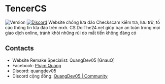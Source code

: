 # TencerCS
![Version](https://img.shields.io/badge/Minecraft-1.0.0-green?style=flat&logoColor=gray&labelColor=gray)
[![Discord](https://img.shields.io/discord/1247029974154612828.svg?label=&logo=discord&logoColor=ffffff&color=7389D8&labelColor=6A7EC2)](https://discord.gg/HsSUVGSc3c)
Website chống lừa đảo Checkscam kiểm tra, lưu trữ, tố cáo thông tin lừa đảo trên mxh. CS.DoiThe24.net giúp bạn an toàn trong mọi giao dịch online, tránh khỏi những rủi do mất tiền không đáng có
## Contacts
- Website Remake Specialist: QuangDev05 [GnauQ]
- Facebook: [Phạm Quang](https://fb.com/quangdev05/)
- Discord: quangdev05
- Discord cộng đồng: [QuangDev05 | Community](https://discord.gg/HsSUVGSc3c)
